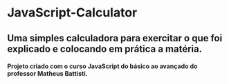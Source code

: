 # JavaScript-Calculator
## Uma simples calculadora para exercitar o que foi explicado e colocando em prática a matéria.
#### Projeto criado com o curso JavaScript do básico ao avançado do professor Matheus Battisti. 
